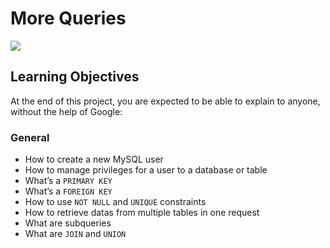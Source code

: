 # More Queries

<img src=https://camo.githubusercontent.com/7d3b46f6faf04cee19f2085de3c6158dc94489273d72eb6014567b8e3cfd7cf5/68747470733a2f2f6d69726f2e6d656469756d2e636f6d2f6d61782f3736382f312a39346e37596a6d32786d6c39645646625470683068412e6a706567>

## Learning Objectives

At the end of this project, you are expected to be able to explain to anyone, without the help of Google:

### General

- How to create a new MySQL user
- How to manage privileges for a user to a database or table
- What’s a `PRIMARY KEY`
- What’s a `FOREIGN KEY`
- How to use `NOT NULL` and `UNIQUE` constraints
- How to retrieve datas from multiple tables in one request
- What are subqueries
- What are `JOIN` and `UNION`
